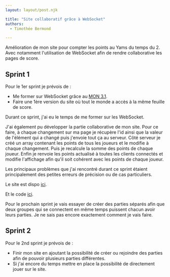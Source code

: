 ```yaml
---
layout: layout/post.njk

title: "Site collaboratif grâce à WebSocket"
authors:
  - Timothée Bermond

---
```

<!-- Début Résumé -->
Amélioration de mon site pour compter les points au Yams du temps du 2.
Avec notamment l'utilisation de WebSocket afin de rendre collaborative les pages de score.
<!-- Fin Résumé -->

## Sprint 1

Pour le 1er sprint je prévois de :
- Me former sur WebSocket grâce au [MON 3.1](../../../../mon/TB/Mes_MON/WebSockets).
- Faire une 1ère version du site où tout le monde a accès à la même feuille de score.

Durant ce sprint, j'ai eu le temps de me former sur les WebSocket. 

J'ai également pu développer la partie collaborative de mon site. Pour ce faire, à chaque changement sur ma page je récupère l'id ainsi que la valeur de l'élément qui a changé puis j'envoie tout ça au serveur. Côté serveur je créé un array contenant les points de tous les joueurs et le modifie à chaque changement. Puis je recalcule la somme des points de chaque joueur. Enfin je renvoie les points actualisé à toutes les clients connectés et modifie l'affichage afin qu'il soit cohérent avec les points de chaque joueur.

Les principaux problèmes que j'ai rencontré durant ce sprint étaient principalement des petites erreurs de précision ou de cas particuliers. 

Le site est dispo [ici](http://node.poireau.ovh1.ec-m.fr/static/index.html).

Et le code [ici](https://github.com/Timothee-Bermond/yams).

Pour le prochain sprint je vais essayer de créer des parties séparés afin que deux groupes qui se connectent en même temps puissent chacun avoir leurs parties. Je ne sais pas encore exactement comment je vais faire.

## Sprint 2
Pour le 2nd sprint je prévois de :
- Finir mon site en ajoutant la possibilité de créer ou rejoindre des parties afin de pouvoir plusieurs parties différentes.
- Si j'ai encore du temps mettre en place la possibilité de directement jouer sur le site.